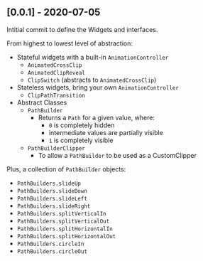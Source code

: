 ## [0.0.1] - 2020-07-05

Intitial commit to define the Widgets and interfaces.

From highest to lowest level of abstraction:

* Stateful widgets with a built-in `AnimationController`
   * `AnimatedCrossClip`
   * `AnimatedClipReveal`
   * `ClipSwitch` (abstracts to `AnimatedCrossClip`)
* Stateless widgets, bring your own `AnimationController`
   * `ClipPathTransition`
* Abstract Classes
   * `PathBuilder`
      * Returns a `Path` for a given value, where:
         * `0` is completely hidden
         * intermediate values are partially visible
         * `1` is completely visible
   * `PathBuilderClipper`
      * To allow a `PathBuilder` to be used as a CustomClipper

Plus, a collection of `PathBuilder` objects:

* `PathBuilders.slideUp`
* `PathBuilders.slideDown`
* `PathBuilders.slideLeft`
* `PathBuilders.slideRight`
* `PathBuilders.splitVerticalIn`
* `PathBuilders.splitVerticalOut`
* `PathBuilders.splitHorizontalIn`
* `PathBuilders.splitHorizontalOut`
* `PathBuilders.circleIn`
* `PathBuilders.circleOut`